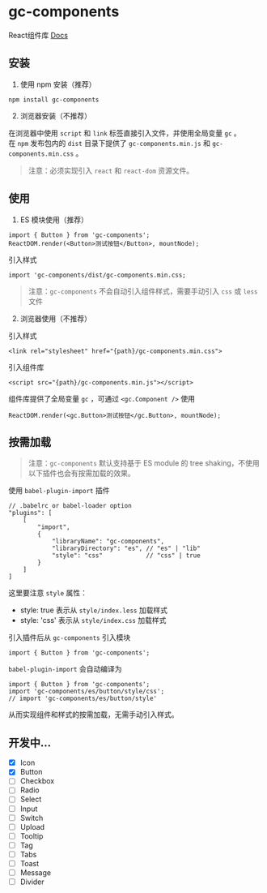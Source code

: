 # gc-components
React组件库 [Docs](https://chenguanglin0924.github.io/gc-components)

## 安装  
1. 使用 npm 安装（推荐）
```
npm install gc-components
```
2. 浏览器安装（不推荐）

在浏览器中使用 `script` 和 `link` 标签直接引入文件，并使用全局变量 `gc` 。  
在 `npm` 发布包内的 `dist` 目录下提供了 `gc-components.min.js` 和 `gc-components.min.css` 。  
> 注意：必须实现引入 `react` 和 `react-dom` 资源文件。

## 使用
1. ES 模块使用（推荐）
```
import { Button } from 'gc-components';
ReactDOM.render(<Button>测试按钮</Button>, mountNode);
```
引入样式
```
import 'gc-components/dist/gc-components.min.css;
```
> 注意：`gc-components` 不会自动引入组件样式，需要手动引入 `css` 或 `less` 文件
2. 浏览器使用（不推荐）  

引入样式
```
<link rel="stylesheet" href="{path}/gc-components.min.css">
```
引入组件库
```
<script src="{path}/gc-components.min.js"></script>
```
组件库提供了全局变量 `gc` ，可通过 `<gc.Component />` 使用
```
ReactDOM.render(<gc.Button>测试按钮</gc.Button>, mountNode);
```

## 按需加载
> 注意：`gc-components` 默认支持基于 ES module 的 tree shaking，不使用以下插件也会有按需加载的效果。  

使用 `babel-plugin-import` 插件
```
// .babelrc or babel-loader option
"plugins": [
    [
        "import",
        {
            "libraryName": "gc-components",
            "libraryDirectory": "es", // "es" | "lib"
            "style": "css"            // "css" | true
        }
    ]
]
```
这里要注意 `style` 属性： 
- style: true 表示从 `style/index.less` 加载样式 
- style: 'css' 表示从 `style/index.css` 加载样式  

引入插件后从 `gc-components` 引入模块
```
import { Button } from 'gc-components';
```
 `babel-plugin-import` 会自动编译为
```
import { Button } from 'gc-components';
import 'gc-components/es/button/style/css';
// import 'gc-components/es/button/style'
```
从而实现组件和样式的按需加载，无需手动引入样式。
## 开发中...
- [x] Icon  
- [x] Button  
- [ ] Checkbox
- [ ] Radio
- [ ] Select
- [ ] Input
- [ ] Switch
- [ ] Upload
- [ ] Tooltip
- [ ] Tag
- [ ] Tabs
- [ ] Toast
- [ ] Message
- [ ] Divider
